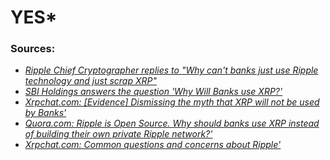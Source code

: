 # YES*


### Sources:


* <cite>[Ripple Chief Cryptographer replies to "Why can't banks just use Ripple technology and just scrap XRP"](https://np.reddit.com/r/Ripple/comments/6w4i9w/why_cant_banks_just_use_ripple_technology_and/dm5at3g/?st=jbgn3yz4&sh=861c6727)</cite>
* <cite>[SBI Holdings answers the question 'Why Will Banks use XRP?' ](https://ripple.com/insights/sbi-holdings-views-on-blockchain-and-xrp-an-interview-with-yoshitaka-kitao/)</cite>
* <cite>[Xrpchat.com: [Evidence] Dismissing the myth that XRP will not be used by Banks' ](https://www.xrpchat.com/topic/3650-evidence-dismissing-the-myth-that-xrp-will-not-be-used-by-banks/)</cite>
* <cite>[Quora.com: Ripple is Open Source. Why should banks use XRP instead of building their own private Ripple network?' ](https://www.quora.com/Ripple-is-Open-Source-Why-should-banks-use-XRP-instead-of-building-their-own-private-Ripple-network/answer/Ron-Ginn)</cite>
* <cite>[Xrpchat.com: Common questions and concerns about Ripple' ](https://www.xrpchat.com/faq)</cite>
